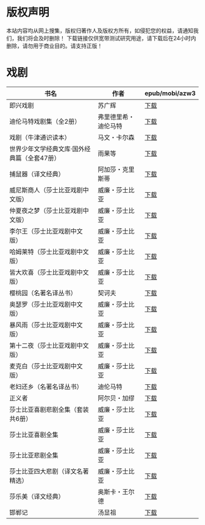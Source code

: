 # 版权声明

本站内容均从网上搜集，版权归著作人及版权方所有，如侵犯您的权益，请通知我们，我们将会及时删除！ 下载链接仅供宽带测试研究用途，请下载后在24小时内删除，请勿用于商业目的。请支持正版！

# 戏剧

| 书名 | 作者 | epub/mobi/azw3 |
| --- | --- | --- |
| 即兴戏剧 | 苏广辉 | [下载](https://url89.ctfile.com/f/31084289-1357003891-a41242?p=8866) |
| 迪伦马特戏剧集（全2册） | 弗里德里希・迪伦马特 | [下载](https://url89.ctfile.com/f/31084289-1356995305-1b9e72?p=8866) |
| 戏剧（牛津通识读本） | 马文・卡尔森 | [下载](https://url89.ctfile.com/f/31084289-1357052719-637dff?p=8866) |
| 世界少年文学经典文库·国外经典篇（全套47册） | 雨果等 | [下载](https://url89.ctfile.com/f/31084289-1357041877-25ba88?p=8866) |
| 捕鼠器（译文经典） | 阿加莎・克里斯蒂 | [下载](https://url89.ctfile.com/f/31084289-1357037056-fc7f9f?p=8866) |
| 威尼斯商人（莎士比亚戏剧中文版） | 威廉・莎士比亚 | [下载](https://url89.ctfile.com/f/31084289-1357036159-3537ae?p=8866) |
| 仲夏夜之梦（莎士比亚戏剧中文版） | 威廉・莎士比亚 | [下载](https://url89.ctfile.com/f/31084289-1357035754-552ee9?p=8866) |
| 李尔王（莎士比亚戏剧中文版） | 威廉・莎士比亚 | [下载](https://url89.ctfile.com/f/31084289-1357035631-63e1ab?p=8866) |
| 哈姆莱特（莎士比亚戏剧中文版） | 威廉・莎士比亚 | [下载](https://url89.ctfile.com/f/31084289-1357035400-4bace1?p=8866) |
| 皆大欢喜（莎士比亚戏剧中文版） | 威廉・莎士比亚 | [下载](https://url89.ctfile.com/f/31084289-1357035328-54ced4?p=8866) |
| 樱桃园（名著名译丛书） | 契诃夫 | [下载](https://url89.ctfile.com/f/31084289-1357035322-e80b3f?p=8866) |
| 奥瑟罗（莎士比亚戏剧中文版） | 威廉・莎士比亚 | [下载](https://url89.ctfile.com/f/31084289-1357035262-7ae464?p=8866) |
| 暴风雨（莎士比亚戏剧中文版） | 威廉・莎士比亚 | [下载](https://url89.ctfile.com/f/31084289-1357035214-ce0c10?p=8866) |
| 第十二夜（莎士比亚戏剧中文版） | 威廉・莎士比亚 | [下载](https://url89.ctfile.com/f/31084289-1357035130-63ad7b?p=8866) |
| 麦克白（莎士比亚戏剧中文版） | 威廉・莎士比亚 | [下载](https://url89.ctfile.com/f/31084289-1357035055-a52df3?p=8866) |
| 老妇还乡（名著名译丛书） | 迪伦马特 | [下载](https://url89.ctfile.com/f/31084289-1357035007-9dda46?p=8866) |
| 正义者 | 阿尔贝・加缪 | [下载](https://url89.ctfile.com/f/31084289-1357034548-15beb3?p=8866) |
| 莎士比亚喜剧悲剧全集（套装共6册） | 威廉・莎士比亚 | [下载](https://url89.ctfile.com/f/31084289-1357030633-21d691?p=8866) |
| 莎士比亚喜剧全集 | 威廉・莎士比亚 | [下载](https://url89.ctfile.com/f/31084289-1357009066-01e1b6?p=8866) |
| 莎士比亚悲剧全集 | 威廉・莎士比亚 | [下载](https://url89.ctfile.com/f/31084289-1357009063-7f3a81?p=8866) |
| 莎士比亚四大悲剧（译文名著精选） | 威廉・莎士比亚 | [下载](https://url89.ctfile.com/f/31084289-1357007458-01f132?p=8866) |
| 莎乐美（译文经典） | 奥斯卡・王尔德 | [下载](https://url89.ctfile.com/f/31084289-1357006588-7b673f?p=8866) |
| 邯郸记 | 汤显祖 | [下载](https://url89.ctfile.com/f/31084289-1357006228-889b1b?p=8866) |
